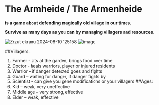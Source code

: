 # The Armheide / The Armenheide

**is a game about defending magically old village in our times.**

**Survive as many days as you can by managing villagers and resources.**

![Zrzut ekranu 2024-08-10 125158](https://github.com/user-attachments/assets/d1c7db88-9c6b-453e-9255-f4d53eb50c9b)
![image](https://github.com/user-attachments/assets/fc96b9d2-a2f7-4c6f-b133-bb0131f0e3d2)


##Villagers:
1.	Farmer - sits at the garden, brings food over time
2.	Doctor - heals warriors, player or injured residents
3.	Warrior – if danger detected goes and fights
4.	Guard – waiting for danger, if danger fights by 
5.	Scientist – can give you gene modifications or your villagers
##Ages:
1.	Kid – weak, very uneffective
2.	Middle age – very strong, effective
3.	Elder – weak, effective
